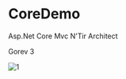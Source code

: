 # CoreDemo
Asp.Net Core Mvc N'Tir Architect

Gorev 3


![1](https://user-images.githubusercontent.com/63851483/141655779-de9f6409-3521-4539-94e9-eea7873539ee.png)

